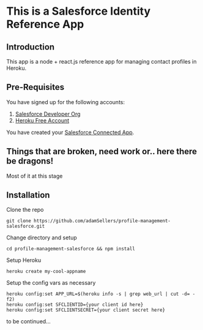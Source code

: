# This is a Salesforce Identity Reference App
## Introduction
This app is a node + react.js reference app for managing contact profiles in Heroku. 

## Pre-Requisites
You have signed up for the following accounts: 
1. [Salesforce Developer Org](https://developer.salesforce.com)
2. [Heroku Free Account](https://www.heroku.com/free)

You have created your [Salesforce Connected App](https://developer.salesforce.com/docs/atlas.en-us.api_rest.meta/api_rest/intro_defining_remote_access_applications.htm).

## Things that are broken, need work or.. here there be dragons!
Most of it at this stage

## Installation
Clone the repo
````
git clone https://github.com/adamSellers/profile-management-salesforce.git
````
Change directory and setup
````
cd profile-management-salesforce && npm install
````
Setup Heroku
````
heroku create my-cool-appname
````
Setup the config vars as necessary
````
heroku config:set APP_URL=$(heroku info -s | grep web_url | cut -d= -f2)
heroku config:set SFCLIENTID={your client id here}
heroku config:set SFCLIENTSECRET={your client secret here}
````

to be continued... 